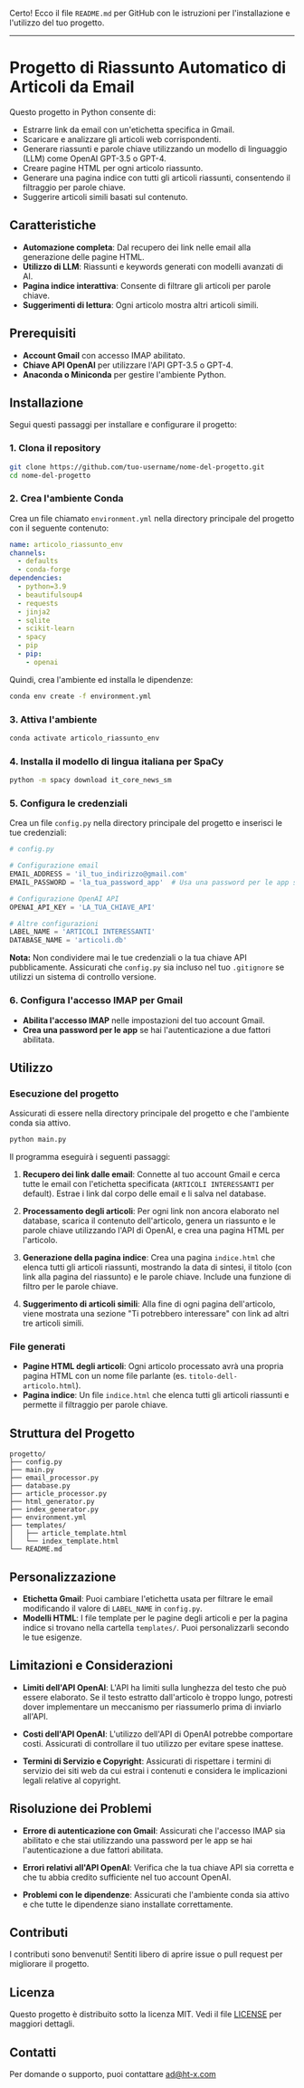 Certo! Ecco il file `README.md` per GitHub con le istruzioni per l'installazione e l'utilizzo del tuo progetto.

---

# Progetto di Riassunto Automatico di Articoli da Email

Questo progetto in Python consente di:

- Estrarre link da email con un'etichetta specifica in Gmail.
- Scaricare e analizzare gli articoli web corrispondenti.
- Generare riassunti e parole chiave utilizzando un modello di linguaggio (LLM) come OpenAI GPT-3.5 o GPT-4.
- Creare pagine HTML per ogni articolo riassunto.
- Generare una pagina indice con tutti gli articoli riassunti, consentendo il filtraggio per parole chiave.
- Suggerire articoli simili basati sul contenuto.

## Caratteristiche

- **Automazione completa**: Dal recupero dei link nelle email alla generazione delle pagine HTML.
- **Utilizzo di LLM**: Riassunti e keywords generati con modelli avanzati di AI.
- **Pagina indice interattiva**: Consente di filtrare gli articoli per parole chiave.
- **Suggerimenti di lettura**: Ogni articolo mostra altri articoli simili.

## Prerequisiti

- **Account Gmail** con accesso IMAP abilitato.
- **Chiave API OpenAI** per utilizzare l'API GPT-3.5 o GPT-4.
- **Anaconda o Miniconda** per gestire l'ambiente Python.

## Installazione

Segui questi passaggi per installare e configurare il progetto:

### 1. Clona il repository

```bash
git clone https://github.com/tuo-username/nome-del-progetto.git
cd nome-del-progetto
```

### 2. Crea l'ambiente Conda

Crea un file chiamato `environment.yml` nella directory principale del progetto con il seguente contenuto:

```yaml
name: articolo_riassunto_env
channels:
  - defaults
  - conda-forge
dependencies:
  - python=3.9
  - beautifulsoup4
  - requests
  - jinja2
  - sqlite
  - scikit-learn
  - spacy
  - pip
  - pip:
    - openai
```

Quindi, crea l'ambiente ed installa le dipendenze:

```bash
conda env create -f environment.yml
```

### 3. Attiva l'ambiente

```bash
conda activate articolo_riassunto_env
```

### 4. Installa il modello di lingua italiana per SpaCy

```bash
python -m spacy download it_core_news_sm
```

### 5. Configura le credenziali

Crea un file `config.py` nella directory principale del progetto e inserisci le tue credenziali:

```python
# config.py

# Configurazione email
EMAIL_ADDRESS = 'il_tuo_indirizzo@gmail.com'
EMAIL_PASSWORD = 'la_tua_password_app'  # Usa una password per le app se hai l'autenticazione a due fattori abilitata

# Configurazione OpenAI API
OPENAI_API_KEY = 'LA_TUA_CHIAVE_API'

# Altre configurazioni
LABEL_NAME = 'ARTICOLI INTERESSANTI'
DATABASE_NAME = 'articoli.db'
```

**Nota:** Non condividere mai le tue credenziali o la tua chiave API pubblicamente. Assicurati che `config.py` sia incluso nel tuo `.gitignore` se utilizzi un sistema di controllo versione.

### 6. Configura l'accesso IMAP per Gmail

- **Abilita l'accesso IMAP** nelle impostazioni del tuo account Gmail.
- **Crea una password per le app** se hai l'autenticazione a due fattori abilitata.

## Utilizzo

### Esecuzione del progetto

Assicurati di essere nella directory principale del progetto e che l'ambiente conda sia attivo.

```bash
python main.py
```

Il programma eseguirà i seguenti passaggi:

1. **Recupero dei link dalle email**: Connette al tuo account Gmail e cerca tutte le email con l'etichetta specificata (`ARTICOLI INTERESSANTI` per default). Estrae i link dal corpo delle email e li salva nel database.

2. **Processamento degli articoli**: Per ogni link non ancora elaborato nel database, scarica il contenuto dell'articolo, genera un riassunto e le parole chiave utilizzando l'API di OpenAI, e crea una pagina HTML per l'articolo.

3. **Generazione della pagina indice**: Crea una pagina `indice.html` che elenca tutti gli articoli riassunti, mostrando la data di sintesi, il titolo (con link alla pagina del riassunto) e le parole chiave. Include una funzione di filtro per le parole chiave.

4. **Suggerimento di articoli simili**: Alla fine di ogni pagina dell'articolo, viene mostrata una sezione "Ti potrebbero interessare" con link ad altri tre articoli simili.

### File generati

- **Pagine HTML degli articoli**: Ogni articolo processato avrà una propria pagina HTML con un nome file parlante (es. `titolo-dell-articolo.html`).
- **Pagina indice**: Un file `indice.html` che elenca tutti gli articoli riassunti e permette il filtraggio per parole chiave.

## Struttura del Progetto

```
progetto/
├── config.py
├── main.py
├── email_processor.py
├── database.py
├── article_processor.py
├── html_generator.py
├── index_generator.py
├── environment.yml
├── templates/
│   ├── article_template.html
│   └── index_template.html
└── README.md
```

## Personalizzazione

- **Etichetta Gmail**: Puoi cambiare l'etichetta usata per filtrare le email modificando il valore di `LABEL_NAME` in `config.py`.
- **Modelli HTML**: I file template per le pagine degli articoli e per la pagina indice si trovano nella cartella `templates/`. Puoi personalizzarli secondo le tue esigenze.

## Limitazioni e Considerazioni

- **Limiti dell'API OpenAI**: L'API ha limiti sulla lunghezza del testo che può essere elaborato. Se il testo estratto dall'articolo è troppo lungo, potresti dover implementare un meccanismo per riassumerlo prima di inviarlo all'API.

- **Costi dell'API OpenAI**: L'utilizzo dell'API di OpenAI potrebbe comportare costi. Assicurati di controllare il tuo utilizzo per evitare spese inattese.

- **Termini di Servizio e Copyright**: Assicurati di rispettare i termini di servizio dei siti web da cui estrai i contenuti e considera le implicazioni legali relative al copyright.

## Risoluzione dei Problemi

- **Errore di autenticazione con Gmail**: Assicurati che l'accesso IMAP sia abilitato e che stai utilizzando una password per le app se hai l'autenticazione a due fattori abilitata.

- **Errori relativi all'API OpenAI**: Verifica che la tua chiave API sia corretta e che tu abbia credito sufficiente nel tuo account OpenAI.

- **Problemi con le dipendenze**: Assicurati che l'ambiente conda sia attivo e che tutte le dipendenze siano installate correttamente.

## Contributi

I contributi sono benvenuti! Sentiti libero di aprire issue o pull request per migliorare il progetto.

## Licenza

Questo progetto è distribuito sotto la licenza MIT. Vedi il file [LICENSE](LICENSE) per maggiori dettagli.

## Contatti

Per domande o supporto, puoi contattare ad@ht-x.com 

